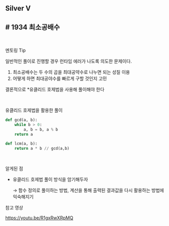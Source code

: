 ## Silver V

## # 1934 최소공배수

<br/>

멘토링 Tip

일반적인 풀이로 진행할 경우 런타임 에러가 나도록 의도한 문제이다.

1. 최소공배수는 두 수의 곱을 최대공약수로 나누면 되는 성질 이용
2. 어떻게 하면 최대공야수를 빠르게 구할 것인지 고민

결론적으로 *유클리드 호제법을 사용해 풀이해야 한다

<br/>

유클리드 호제법을 활용한 풀이

```python
def gcd(a, b):
    while b > 0:
        a, b = b, a % b
    return a

def lcm(a, b):
    return a * b // gcd(a,b)
```

<br/>

알게된 점

* 유클리드 호제법 풀이 방식을 암기해두자 

  → 함수 정의로 풀이하는 방법, 계산을 통해 출력된 결과값을 다시 활용하는 방법에 익숙해지기

  

참고 영상

https://youtu.be/R1gxRwXRpMQ